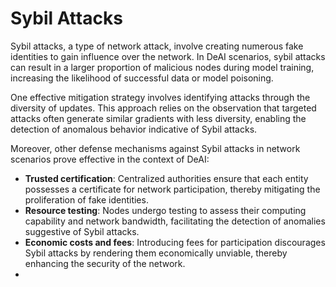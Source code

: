 # Sybil Attacks

Sybil attacks, a type of network attack, involve creating numerous fake identities to gain influence over the network. In DeAI scenarios, sybil attacks can result in a larger proportion of malicious nodes during model training, increasing the likelihood of successful data or model poisoning.

One effective mitigation strategy involves identifying attacks through the diversity of updates. This approach relies on the observation that targeted attacks often generate similar gradients with less diversity, enabling the detection of anomalous behavior indicative of Sybil attacks.

Moreover, other defense mechanisms against Sybil attacks in network scenarios prove effective in the context of DeAI:

* **Trusted certification**: Centralized authorities ensure that each entity possesses a certificate for network participation, thereby mitigating the proliferation of fake identities.
* **Resource testing**: Nodes undergo testing to assess their computing capability and network bandwidth, facilitating the detection of anomalies suggestive of Sybil attacks.
* **Economic costs and fees**: Introducing fees for participation discourages Sybil attacks by rendering them economically unviable, thereby enhancing the security of the network.
*
